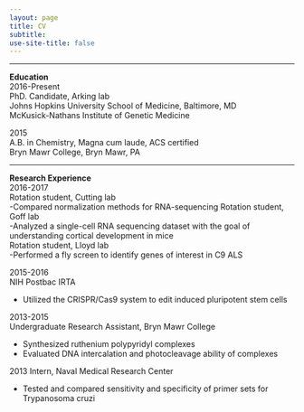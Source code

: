 ```yaml
---
layout: page
title: CV
subtitle: 
use-site-title: false
---
```

------------------------------
**Education**    
2016-Present  
PhD. Candidate, Arking lab   
Johns Hopkins University School of Medicine, Baltimore, MD  
McKusick-Nathans Institute of Genetic Medicine  

2015  
A.B. in Chemistry, Magna cum laude, ACS certified  
Bryn Mawr College, Bryn Mawr, PA

***
**Research Experience**  
2016-2017  
Rotation student, Cutting lab  
-Compared normalization methods for RNA-sequencing
Rotation student, Goff lab   
-Analyzed a single-cell RNA sequencing dataset with the goal of understanding cortical development in mice   
Rotation student, Lloyd lab   
-Performed a fly screen to identify genes of interest in C9 ALS  

2015-2016  
NIH Postbac IRTA
* Utilized the CRISPR/Cas9 system to edit induced pluripotent stem cells

2013-2015  
Undergraduate Research Assistant, Bryn Mawr College
* Synthesized ruthenium polypyridyl complexes
* Evaluated DNA intercalation and photocleavage ability of complexes

2013
Intern, Naval Medical Research Center
* Tested and compared sensitivity and specificity of primer sets for Trypanosoma cruzi  
		
